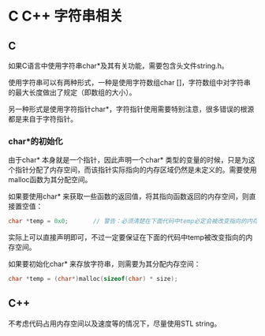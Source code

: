 # C C++ 字符串相关

## C

如果C语言中使用字符串char*及其有关功能，需要包含头文件string.h。

使用字符串可以有两种形式，一种是使用字符数组char []，字符数组中对字符串的最大长度做出了规定（即数组的大小）。

另一种形式是使用字符指针char*，字符指针使用需要特别注意，很多错误的根源都是来自于字符指针。

### char*的初始化

由于char* 本身就是一个指针，因此声明一个char* 类型的变量的时候，只是为这个指针分配了内存空间，而该指针实际指向的内存区域仍然是未定义的。需要使用malloc函数为其分配空间。

如果要使用char* 来获取一些函数的返回值，将其指向函数返回的内存空间，则直接置空值：

```C
char *temp = 0x0;       // 警告：必须清楚在下面代码中temp必定会被改变指向的内存空间才能使用
```

实际上可以直接声明即可，不过一定要保证在下面的代码中temp被改变指向的内存空间。

如果要初始化char* 来存放字符串，则需要为其分配内存空间：

```C
char *temp = (char*)malloc(sizeof(char) * size);
```

## C++

不考虑代码占用内存空间以及速度等的情况下，尽量使用STL string。

